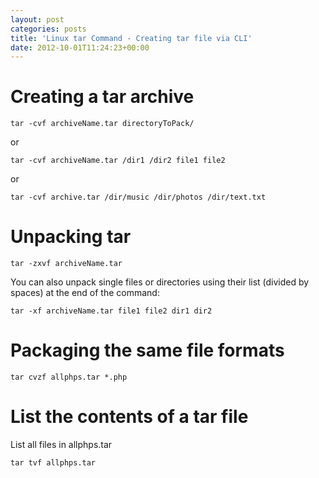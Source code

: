 ```yaml
---
layout: post
categories: posts
title: 'Linux tar Command - Creating tar file via CLI'
date: 2012-10-01T11:24:23+00:00
---
```

# Creating a tar archive
```
tar -cvf archiveName.tar directoryToPack/
```

or

```
tar -cvf archiveName.tar /dir1 /dir2 file1 file2
```

or

```
tar -cvf archive.tar /dir/music /dir/photos /dir/text.txt
```

# Unpacking tar
```
tar -zxvf archiveName.tar
```

You can also unpack single files or directories using their list (divided by spaces) at the end of the command:

```
tar -xf archiveName.tar file1 file2 dir1 dir2
```

# Packaging the same file formats
```
tar cvzf allphps.tar *.php
```

# List the contents of a tar file
List all files in allphps.tar

```
tar tvf allphps.tar
```